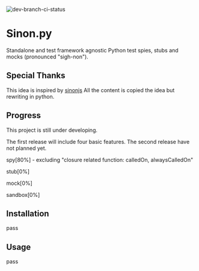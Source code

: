![dev-branch-ci-status](https://travis-ci.org/note35/python-sinon.svg?branch=dev "dev-branch-ci-status")

# Sinon.py

Standalone and test framework agnostic Python test spies, stubs and mocks (pronounced "sigh-non").

## Special Thanks 

This idea is inspired by [sinonjs](https://github.com/sinonjs/sinon)
All the content is copied the idea but rewriting in python.

## Progress

This project is still under developing.

The first release will include four basic features. The second release have not planned yet.

spy[80%] - excluding "closure related function: calledOn, alwaysCalledOn"

stub[0%]

mock[0%]

sandbox[0%]

## Installation

pass

## Usage

pass
